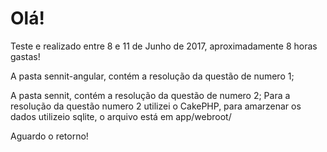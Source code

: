 # Olá!

Teste e realizado entre 8 e 11 de Junho de 2017, aproximadamente 8 horas gastas!

A pasta sennit-angular, contém a resolução da questão de numero 1;

A pasta sennit, contém a resolução da questão de numero 2;
Para a resolução da questão numero 2 utilizei o CakePHP, para amarzenar os dados utilizeio sqlite, o arquivo está em app/webroot/


Aguardo o retorno!